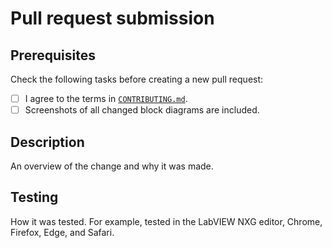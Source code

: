# Pull request submission

## Prerequisites

Check the following tasks before creating a new pull request:

- [ ] I agree to the terms in [`CONTRIBUTING.md`](https://github.com/rajsite/webvi-experiments).
- [ ] Screenshots of all changed block diagrams are included.

## Description

An overview of the change and why it was made.

## Testing

How it was tested. For example, tested in the LabVIEW NXG editor, Chrome, Firefox, Edge, and Safari.
